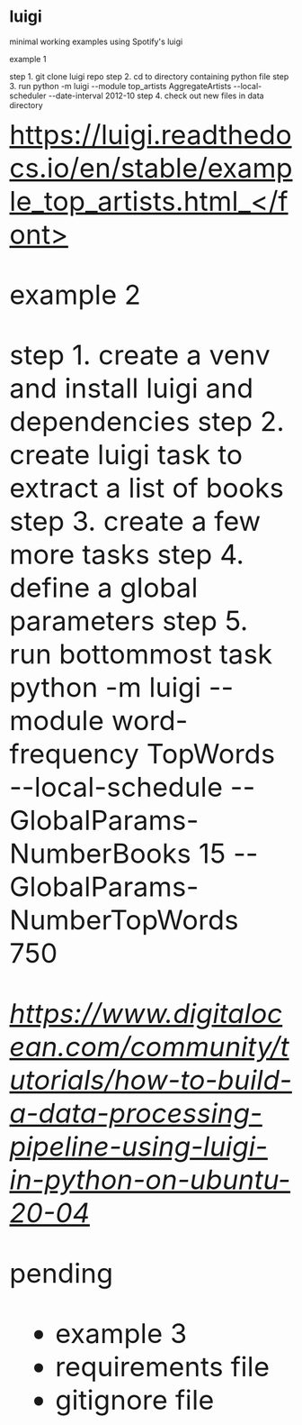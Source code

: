 # luigi

minimal working examples using Spotify's luigi 

example 1 

step 1. git clone luigi repo
step 2. cd to directory containing python file 
step 3. run python -m luigi --module top_artists AggregateArtists --local-scheduler --date-interval 2012-10
step 4. check out new files in data directory 

<font size = 8> https://luigi.readthedocs.io/en/stable/example_top_artists.html_</font>

example 2 

step 1. create a venv and install luigi and dependencies 
step 2. create luigi task to extract a list of books 
step 3. create a few more tasks 
step 4. define a global parameters 
step 5. run bottommost task python -m luigi --module word-frequency TopWords --local-schedule --GlobalParams-NumberBooks 15 --GlobalParams-NumberTopWords 750

_https://www.digitalocean.com/community/tutorials/how-to-build-a-data-processing-pipeline-using-luigi-in-python-on-ubuntu-20-04_

pending
* example 3 
* requirements file 
* gitignore file 
